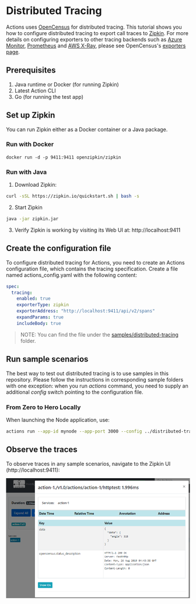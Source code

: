# Distributed Tracing

Actions uses [OpenCensus](https://opencensus.io/) for distributed tracing. This tutorial shows you how to configure distributed tracing to export call traces to [Zipkin](https://zipkin.io/). For more details on configuring exporters to other tracing backends such as [Azure Monitor](https://azure.microsoft.com/en-us/services/monitor/), [Prometheus](https://prometheus.io/) and [AWS X-Ray](https://aws.amazon.com/xray/), please see OpenCensus's [exporters page](https://opencensus.io/exporters/).

## Prerequisites
1. Java runtime or Docker (for running Zipkin)
2. Latest Action CLI 
3. Go (for running the test app)
## Set up Zipkin
You can run Zipkin either as a Docker container or a Java package.
### Run with Docker
```
docker run -d -p 9411:9411 openzipkin/zipkin
```
### Run with Java
1. Download Zipkin:
```bash
curl -sSL https://zipkin.io/quickstart.sh | bash -s
```
2. Start Zipkin
```bash
java -jar zipkin.jar
```
3. Verify Zipkin is working by visiting its Web UI at: http://localhost:9411

## Create the configuration file
To configure distributed tracing for Actions, you need to create an Actions configuration file, which contains the tracing specification. Create a file named actions_config.yaml with the following content:

```yaml
spec:
  tracing:
    enabled: true
    exporterType: zipkin
    exporterAddress: "http://localhost:9411/api/v2/spans"
    expandParams: true
    includeBody: true
```

> NOTE: You can find the file under the [samples/distributed-tracing](../samples/distributed-tracing/actions_config.yaml) folder.
## Run sample scenarios

The best way to test out distributed tracing is to use samples in this repository. Please follow the instructions in corresponding sample folders with one exception: when you run *actions* command, you need to supply an additional _config_ switch pointing to the configuration file.

### From Zero to Hero Locally

When launching the Node application, use:
```bash
actions run --app-id mynode --app-port 3000 --config ../distributed-tracing/actions_cofig.yaml node app.js
```

## Observe the traces

To observe traces in any sample scenarios, navigate to the Zipkin UI (http://localhost:9411):

![sample trace](./imgs/sample_trace.png) 

